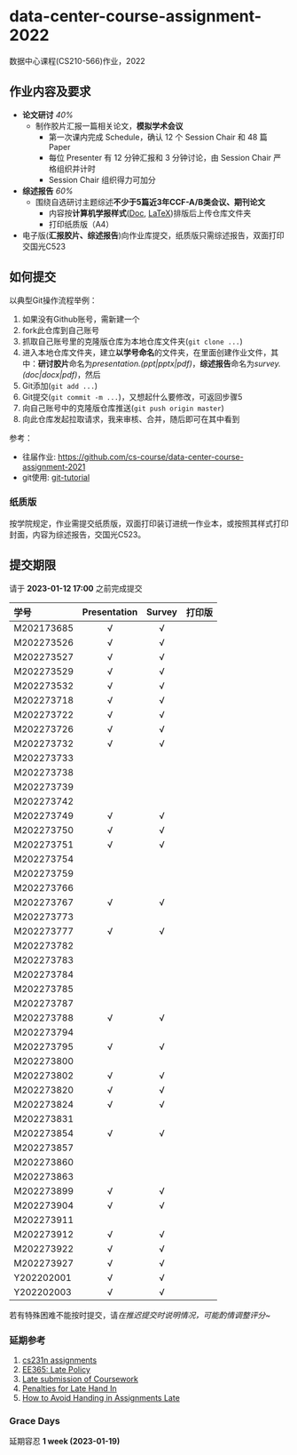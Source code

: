 # data-center-course-assignment-2022

数据中心课程(CS210-566)作业，2022

## 作业内容及要求

- **论文研讨** *40%*
  - 制作胶片汇报一篇相关论文，**模拟学术会议**
    - 第一次课内完成 Schedule，确认 12 个 Session Chair 和 48 篇 Paper
    - 每位 Presenter 有 12 分钟汇报和 3 分钟讨论，由 Session Chair 严格组织并计时
    - Session Chair 组织得力可加分
- **综述报告** *60%*
  - 围绕自选研讨主题综述**不少于5篇近3年CCF-A/B类会议、期刊论文**
    - 内容按**计算机学报样式**([Doc](http://cjc.ict.ac.cn/wltg/new/submit/CJC-Templet_Word2003.doc), [LaTeX](http://cjc.ict.ac.cn/wltg/new/submit/LatexTemplet.zip))排版后上传仓库文件夹
    - 打印纸质版（A4）
- 电子版(**汇报胶片、综述报告**)向作业库提交，纸质版只需综述报告，双面打印交国光C523

## 如何提交

以典型Git操作流程举例：

1. 如果没有Github账号，需新建一个
2. fork此仓库到自己账号
3. 抓取自己账号里的克隆版仓库为本地仓库文件夹(`git clone ...`)
4. 进入本地仓库文件夹，建立**以学号命名**的文件夹，在里面创建作业文件，其中：**研讨胶片**命名为*presentation.(ppt|pptx|pdf)*，**综述报告**命名为*survey.(doc|docx|pdf)*，然后
5. Git添加(`git add ...`)
6. Git提交(`git commit -m ...`)，又想起什么要修改，可返回步骤5
7. 向自己账号中的克隆版仓库推送(`git push origin master`)
8. 向此仓库发起拉取请求，我来审核、合并，随后即可在其中看到

参考：

- 往届作业: <https://github.com/cs-course/data-center-course-assignment-2021>
- git使用: [git-tutorial](https://github.com/cs-course/git-tutorial)

### 纸质版

按学院规定，作业需提交纸质版，双面打印装订进统一作业本，或按照其样式打印封面，内容为综述报告，交国光C523。

## 提交期限

请于 **2023-01-12 17:00** 之前完成提交

| 学号  | Presentation | Survey | **打印版** |
| :--- | :---:   | :---:  | :---:      |
| M202173685 | √ | √ |  |
| M202273526 | √ | √ |  |
| M202273527 | √ | √ |  |
| M202273529 | √ | √ |  |
| M202273532 | √ | √ |  |
| M202273718 | √ | √ |  |
| M202273722 | √ | √ |  |
| M202273726 | √ | √ |  |
| M202273732 | √ | √ |  |
| M202273733 |   |   |  |
| M202273738 |   |   |  |
| M202273739 |   |   |  |
| M202273742 |   |   |  |
| M202273749 | √ | √ |  |
| M202273750 | √ | √ |  |
| M202273751 | √ | √ |  |
| M202273754 |   |   |  |
| M202273759 |   |   |  |
| M202273766 |   |   |  |
| M202273767 | √ | √ |  |
| M202273773 |   |   |  |
| M202273777 | √ | √ |  |
| M202273782 |   |   |  |
| M202273783 |   |   |  |
| M202273784 |   |   |  |
| M202273785 |   |   |  |
| M202273787 |   |   |  |
| M202273788 | √ | √ |  |
| M202273794 |   |   |  |
| M202273795 | √ | √ |  |
| M202273800 |   |   |  |
| M202273802 | √ | √ |  |
| M202273820 | √ | √ |  |
| M202273824 | √ | √ |  |
| M202273831 |   |   |  |
| M202273854 | √ | √ |  |
| M202273857 |   |   |  |
| M202273860 |   |   |  |
| M202273863 |   |   |  |
| M202273899 | √ | √ |  |
| M202273904 | √ | √ |  |
| M202273911 |   |   |  |
| M202273912 | √ | √ |  |
| M202273922 | √ | √ |  |
| M202273927 | √ | √ |  |
| Y202202001 | √ | √ |  |
| Y202202003 | √ | √ |  |

若有特殊困难不能按时提交，请*在推迟提交时说明情况，可能酌情调整评分~*

### 延期参考

1. [cs231n assignments](http://vision.stanford.edu/teaching/cs231n/assignments.html)
2. [EE365: Late Policy](https://stanford.edu/class/ee365/late.html)
3. [Late submission of Coursework](https://www2.le.ac.uk/offices/sas2/assessments/late-submission)
4. [Penalties for Late Hand In](http://www.dcs.shef.ac.uk/intranet/teaching/public/assessment/latehandin.html)
5. [How to Avoid Handing in Assignments Late](https://www.wikihow.com/Avoid-Handing-in-Assignments-Late)

### Grace Days

延期容忍 **1 week (2023-01-19)**
